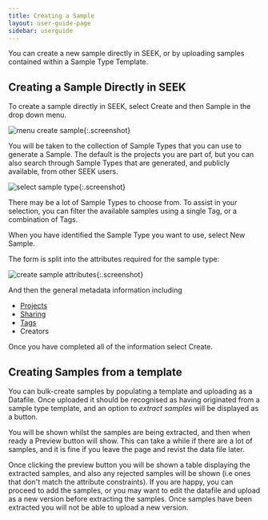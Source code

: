 ```yaml
---
title: Creating a Sample
layout: user-guide-page
sidebar: userguide
---
```



You can create a new sample directly in SEEK, or by uploading samples contained within a Sample Type Template. 


## Creating a Sample Directly in SEEK

To create a sample directly in SEEK, select Create and then Sample in the drop down menu. 

![menu create sample](/images/user-guide/samples/menu-create-sample.png){:.screenshot}

You will be taken to the collection of Sample Types that you can use to generate a Sample. 
The default is the projects you are part of, but you can also search through Sample Types that are generated, 
and publicly available, from other SEEK users. 

![select sample type](/images/user-guide/samples/select-sample-type.png){:.screenshot}

There may be a lot of Sample Types to choose from. To assist in your selection, 
you can filter the available samples using a single Tag, or a combination of Tags.

When you have identified the Sample Type you want to use, select New Sample.

The form is split into the attributes required for the sample type:

![create sample attributes](/images/user-guide/samples/create-sample-attributes.png){:.screenshot}

And then the general metadata information including
 
* [Projects](general-attributes.html#projects)
* [Sharing](general-attributes.html#sharing)
* [Tags](general-attributes.html#tags)
* Creators 

Once you have completed all of the information select Create.


## Creating Samples from a template

You can bulk-create samples by populating a template and uploading as a Datafile. Once uploaded it should be recognised as having originated from a sample type template, and an option to _extract samples_ will be displayed as a button.

You will be shown whilst the samples are being extracted, and then when ready a Preview button will show. This can take a while if 
there are a lot of samples, and it is fine if you leave the page and revist the data file later.

Once clicking the preview button you will be shown a table displaying the extracted samples, and also any rejected samples
will be shown (i.e ones that don't match the attribute constraints). If you are happy, you can proceed to add the samples, 
or you may want to edit the datafile and upload as a new version before extracting the samples. 
Once samples have been extracted you will not be able to upload a new version.
